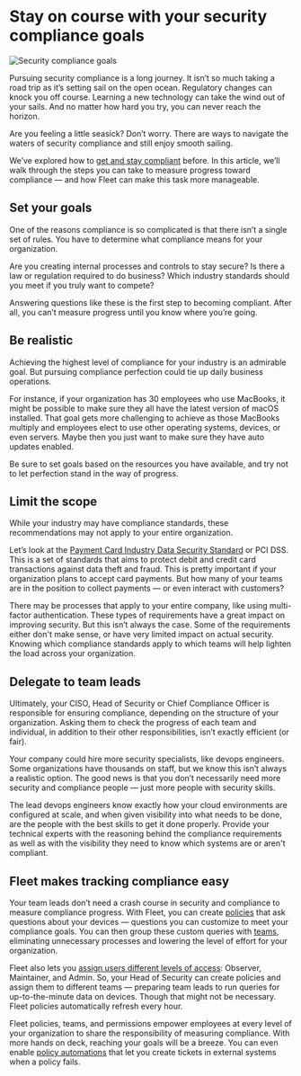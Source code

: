 # Stay on course with your security compliance goals

![Security compliance goals](../website/assets/images/articles/security-compliance-goals-cover-800x450@2x.jpg)

Pursuing security compliance is a long journey. It isn’t so much taking a road trip as it’s setting sail on the open ocean. Regulatory changes can knock you off course. Learning a new technology can take the wind out of your sails. And no matter how hard you try, you can never reach the horizon.

Are you feeling a little seasick? Don’t worry. There are ways to navigate the waters of security compliance and still enjoy smooth sailing.

We’ve explored how to [get and stay compliant](https://fleetdm.com/use-cases/get-and-stay-compliant-across-your-devices-with-fleet) before. In this article, we’ll walk through the steps you can take to measure progress toward compliance — and how Fleet can make this task more manageable.

## Set your goals

One of the reasons compliance is so complicated is that there isn’t a single set of rules. You have to determine what compliance means for your organization.

Are you creating internal processes and controls to stay secure? Is there a law or regulation required to do business? Which industry standards should you meet if you truly want to compete?

Answering questions like these is the first step to becoming compliant. After all, you can’t measure progress until you know where you’re going.

## Be realistic

Achieving the highest level of compliance for your industry is an admirable goal. But pursuing compliance perfection could tie up daily business operations.

For instance, if your organization has 30 employees who use MacBooks, it might be possible to make sure they all have the latest version of macOS installed. That goal gets more challenging to achieve as those MacBooks multiply and employees elect to use other operating systems, devices, or even servers. Maybe then you just want to make sure they have auto updates enabled.

Be sure to set goals based on the resources you have available, and try not to let perfection stand in the way of progress.

## Limit the scope

While your industry may have compliance standards, these recommendations may not apply to your entire organization.

Let’s look at the [Payment Card Industry Data Security Standard](https://www.pcisecuritystandards.org/) or PCI DSS. This is a set of standards that aims to protect debit and credit card transactions against data theft and fraud. This is pretty important if your organization plans to accept card payments. But how many of your teams are in the position to collect payments — or even interact with customers?

There may be processes that apply to your entire company, like using multi-factor authentication. These types of requirements have a great impact on improving security. But this isn’t always the case. Some of the requirements either don't make sense, or have very limited impact on actual security. Knowing which compliance standards apply to which teams will help lighten the load across your organization.

## Delegate to team leads

Ultimately, your CISO, Head of Security or Chief Compliance Officer is responsible for ensuring compliance, depending on the structure of your organization. Asking them to check the progress of each team and individual, in addition to their other responsibilities, isn’t exactly efficient (or fair).

Your company could hire more security specialists, like devops engineers. Some organizations have thousands on staff, but we know this isn’t always a realistic option. The good news is that you don’t necessarily need more security and compliance people — just more people with security skills.

The lead devops engineers know exactly how your cloud environments are configured at scale, and when given visibility into what needs to be done, are the people with the best skills to get it done properly. Provide your technical experts with the reasoning behind the compliance requirements as well as with the visibility they need to know which systems are or aren't compliant.

## Fleet makes tracking compliance easy

Your team leads don’t need a crash course in security and compliance to measure compliance progress. With Fleet, you can create [policies](https://fleetdm.com/securing/what-are-fleet-policies) that ask questions about your devices — questions you can customize to meet your compliance goals. You can then group these custom queries with [teams](https://fleetdm.com/docs/using-fleet/teams), eliminating unnecessary processes and lowering the level of effort for your organization.

Fleet also lets you [assign users different levels of access](https://fleetdm.com/docs/using-fleet/permissions): Observer, Maintainer, and Admin. So, your Head of Security can create policies and assign them to different teams — preparing team leads to run queries for up-to-the-minute data on devices. Though that might not be necessary. Fleet policies automatically refresh every hour.

Fleet policies, teams, and permissions empower employees at every level of your organization to share the responsibility of measuring compliance. With more hands on deck, reaching your goals will be a breeze. You can even enable [policy automations](https://fleetdm.com/docs/using-fleet/automations#policy-automations) that let you create tickets in external systems when a policy fails.


<meta name="category" value="product">
<meta name="authorFullName" value="Chris McGillicuddy">
<meta name="authorGitHubUsername" value="fleetdm">
<meta name="publishedOn" value="2022-06-14">
<meta name="articleTitle" value="Stay on course with your security compliance goals">
<meta name="articleImageUrl" value="../website/assets/images/articles/security-compliance-goals-cover-800x450@2x.jpg">
